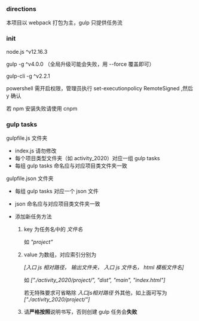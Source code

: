 ### directions

本项目以 webpack 打包为主，gulp 只提供任务流

### init

node.js ^v12.16.3

gulp -g ^v4.0.0 （全局升级可能会失败，用 --force 覆盖即可）

gulp-cli -g ^v2.2.1

powershell 需开启权限，管理员执行 set-executionpolicy RemoteSigned ,然后 y 确认

若 npm 安装失败请使用 cnpm

### gulp tasks

gulpfile.js 文件夹

- index.js 请勿修改
- 每个项目类型文件夹（如 activity_2020）对应一组 gulp tasks
- 每组 gulp tasks 命名应与对应项目类文件夹一致

gulpfile.json 文件夹

- 每组 gulp tasks 对应一个 json 文件
- json 命名应与对应项目类文件夹一致
- 添加新任务方法
  
  1. key 为任务名中的 *文件名*
  
     如 *"project"*
  
  2. value 为数组，对应索引分别为
  
     *[入口 js 相对路径， 输出文件夹， 入口 js 文件名， html 模板文件名]*
  
     如 *["./activity_2020/project/", "dist", "main", "index.html"]*
  
     若无特殊要求可省略除 *入口js相对路径* 外其他，如上面可写为 *["./activity_2020/project/"]* 
  
  3. 请**严格按照**说明书写，否则创建 gulp 任务会**失败**
